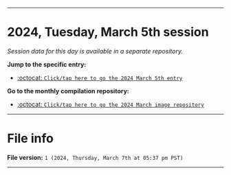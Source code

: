 
***

# 2024, Tuesday, March 5th session

_Session data for this day is available in a separate repository._

**Jump to the specific entry:**

- [:octocat: `Click/tap here to go the 2024 March 5th entry`](https://github.com/seanpm2001/SeansLifeArchive_Images_MotorWorld_CarFactory_Y2024_V3/tree/SeansLifeArchive_Images_MotorWorld_CarFactory_Y2024_V3_Main-dev/03_March/05/)

**Go to the monthly compilation repository:**

- [:octocat: `Click/tap here to go the 2024 March image repository`](https://github.com/seanpm2001/SeansLifeArchive_Images_MotorWorld_CarFactory_Y2024_V3/)

***

# File info

**File version:** `1 (2024, Thursday, March 7th at 05:37 pm PST)`

***
